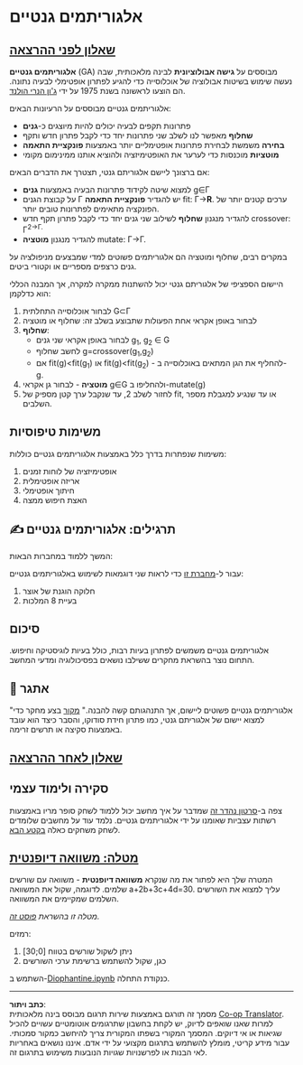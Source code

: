 <!--
CO_OP_TRANSLATOR_METADATA:
{
  "original_hash": "893aa368cb485da704b466a0f3775587",
  "translation_date": "2025-08-28T19:14:47+00:00",
  "source_file": "lessons/6-Other/21-GeneticAlgorithms/README.md",
  "language_code": "he"
}
-->
# אלגוריתמים גנטיים

## [שאלון לפני ההרצאה](https://red-field-0a6ddfd03.1.azurestaticapps.net/quiz/121)

**אלגוריתמים גנטיים** (GA) מבוססים על **גישה אבולוציונית** לבינה מלאכותית, שבה נעשה שימוש בשיטות אבולוציה של אוכלוסייה כדי להגיע לפתרון אופטימלי לבעיה נתונה. הם הוצעו לראשונה בשנת 1975 על ידי [ג'ון הנרי הולנד](https://wikipedia.org/wiki/John_Henry_Holland).

אלגוריתמים גנטיים מבוססים על הרעיונות הבאים:

* פתרונות תקפים לבעיה יכולים להיות מיוצגים כ-**גנים**
* **שחלוף** מאפשר לנו לשלב שני פתרונות יחד כדי לקבל פתרון חדש ותקף
* **בחירה** משמשת לבחירת פתרונות אופטימליים יותר באמצעות **פונקציית התאמה**
* **מוטציות** מוכנסות כדי לערער את האופטימיזציה ולהוציא אותנו ממינימום מקומי

אם ברצונך ליישם אלגוריתם גנטי, תצטרך את הדברים הבאים:

* למצוא שיטה לקידוד פתרונות הבעיה באמצעות **גנים** g∈Γ
* על קבוצת הגנים Γ יש להגדיר **פונקציית התאמה** fit: Γ→**R**. ערכים קטנים יותר של הפונקציה מתאימים לפתרונות טובים יותר.
* להגדיר מנגנון **שחלוף** לשילוב שני גנים יחד כדי לקבל פתרון תקף חדש crossover: Γ<sup>2</sub>→Γ.
* להגדיר מנגנון **מוטציה** mutate: Γ→Γ.

במקרים רבים, שחלוף ומוטציה הם אלגוריתמים פשוטים למדי שמבצעים מניפולציה על גנים כרצפים מספריים או וקטורי ביטים.

היישום הספציפי של אלגוריתם גנטי יכול להשתנות ממקרה למקרה, אך המבנה הכללי הוא כדלקמן:

1. לבחור אוכלוסייה התחלתית G⊂Γ
2. לבחור באופן אקראי אחת הפעולות שתבוצע בשלב זה: שחלוף או מוטציה
3. **שחלוף**:
   * לבחור באופן אקראי שני גנים g<sub>1</sub>, g<sub>2</sub> ∈ G
   * לחשב שחלוף g=crossover(g<sub>1</sub>,g<sub>2</sub>)
   * אם fit(g)<fit(g<sub>1</sub>) או fit(g)<fit(g<sub>2</sub>) - להחליף את הגן המתאים באוכלוסייה ב-g.
4. **מוטציה** - לבחור גן אקראי g∈G ולהחליפו ב-mutate(g)
5. לחזור לשלב 2, עד שנקבל ערך קטן מספיק של fit, או עד שנגיע למגבלת מספר השלבים.

## משימות טיפוסיות

משימות שנפתרות בדרך כלל באמצעות אלגוריתמים גנטיים כוללות:

1. אופטימיזציה של לוחות זמנים
1. אריזה אופטימלית
1. חיתוך אופטימלי
1. האצת חיפוש ממצה

## ✍️ תרגילים: אלגוריתמים גנטיים

המשך ללמוד במחברות הבאות:

עבור ל-[מחברת זו](Genetic.ipynb) כדי לראות שני דוגמאות לשימוש באלגוריתמים גנטיים:

1. חלוקה הוגנת של אוצר
1. בעיית 8 המלכות

## סיכום

אלגוריתמים גנטיים משמשים לפתרון בעיות רבות, כולל בעיות לוגיסטיקה וחיפוש. התחום נוצר בהשראת מחקרים ששילבו נושאים בפסיכולוגיה ומדעי המחשב.

## 🚀 אתגר

"אלגוריתמים גנטיים פשוטים ליישום, אך התנהגותם קשה להבנה." [מקור](https://wikipedia.org/wiki/Genetic_algorithm) בצע מחקר כדי למצוא יישום של אלגוריתם גנטי, כמו פתרון חידת סודוקו, והסבר כיצד הוא עובד באמצעות סקיצה או תרשים זרימה.

## [שאלון לאחר ההרצאה](https://red-field-0a6ddfd03.1.azurestaticapps.net/quiz/221)

## סקירה ולימוד עצמי

צפה ב-[סרטון נהדר זה](https://www.youtube.com/watch?v=qv6UVOQ0F44) שמדבר על איך מחשב יכול ללמוד לשחק סופר מריו באמצעות רשתות עצביות שאומנו על ידי אלגוריתמים גנטיים. נלמד עוד על מחשבים שלומדים לשחק משחקים כאלה [בקטע הבא](../22-DeepRL/README.md).

## [מטלה: משוואה דיופנטית](Diophantine.ipynb)

המטרה שלך היא לפתור את מה שנקרא **משוואה דיופנטית** - משוואה עם שורשים שלמים. לדוגמה, שקול את המשוואה a+2b+3c+4d=30. עליך למצוא את השורשים השלמים שמקיימים את המשוואה.

*מטלה זו בהשראת [פוסט זה](https://habr.com/post/128704/).*

רמזים:

1. ניתן לשקול שורשים בטווח [0;30]
1. כגן, שקול להשתמש ברשימת ערכי השורשים

השתמש ב-[Diophantine.ipynb](Diophantine.ipynb) כנקודת התחלה.

---

**כתב ויתור**:  
מסמך זה תורגם באמצעות שירות תרגום מבוסס בינה מלאכותית [Co-op Translator](https://github.com/Azure/co-op-translator). למרות שאנו שואפים לדיוק, יש לקחת בחשבון שתרגומים אוטומטיים עשויים להכיל שגיאות או אי דיוקים. המסמך המקורי בשפתו המקורית צריך להיחשב כמקור סמכותי. עבור מידע קריטי, מומלץ להשתמש בתרגום מקצועי על ידי אדם. איננו נושאים באחריות לאי הבנות או לפרשנויות שגויות הנובעות משימוש בתרגום זה.